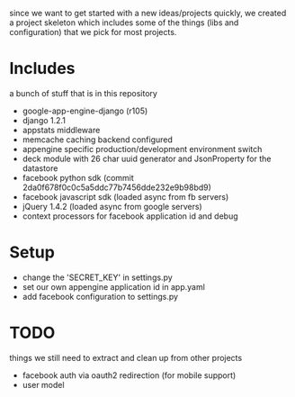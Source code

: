 since we want to get started with a new ideas/projects quickly, we created a project skeleton which includes some of the things (libs and configuration) that we pick for most projects.

# Includes

a bunch of stuff that is in this repository

* google-app-engine-django (r105)
* django 1.2.1
* appstats middleware
* memcache caching backend configured
* appengine specific production/development environment switch
* deck module with 26 char uuid generator and JsonProperty for the datastore
* facebook python sdk (commit 2da0f678f0c0c5a5ddc77b7456dde232e9b98bd9)
* facebook javascript sdk (loaded async from fb servers)
* jQuery 1.4.2 (loaded async from google servers)
* context processors for facebook application id and debug

# Setup

* change the 'SECRET_KEY' in settings.py
* set our own appengine application id in app.yaml
* add facebook configuration to settings.py

# TODO

things we still need to extract and clean up from other projects

* facebook auth via oauth2 redirection (for mobile support)
* user model
